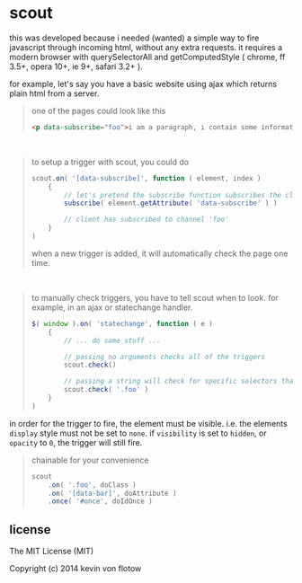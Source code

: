 scout
=====

this was developed because i needed (wanted) a simple way to fire javascript through incoming html, without any extra requests. it requires a modern browser with querySelectorAll and getComputedStyle ( chrome, ff 3.5+, opera 10+, ie 9+, safari 3.2+ ).

for example, let's say you have a basic website using ajax which returns plain html from a server.

> one of the pages could look like this
>
> ```html
> <p data-subscribe="foo">i am a paragraph, i contain some information.</p>
> ```

&nbsp;

> to setup a trigger with scout, you could do
>
> ```javascript
> scout.on( '[data-subscribe]', function ( element, index )
>     {
>         // let's pretend the subscribe function subscribes the client to a websocket channel
>         subscribe( element.getAttribute( 'data-subscribe' ) )
> 
>         // client has subscribed to channel 'foo'
>     }
> )
> ```
> 
> when a new trigger is added, it will automatically check the page one time.

&nbsp;

> to manually check triggers, you have to tell scout when to look. for example, in an ajax or statechange handler.
> ```javascript
> $( window ).on( 'statechange', function ( e )
>     {
>         // ... do some stuff ...
> 
>         // passing no arguments checks all of the triggers
>         scout.check()
> 
>         // passing a string will check for specific selectors that have already been defined
>         scout.check( '.foo' )
>     }
> )
> ```

in order for the trigger to fire, the element must be visible. i.e. the elements `display` style must not be set to `none`. if `visibility` is set to `hidden`, or `opacity` to `0`, the trigger will still fire.

> chainable for your convenience
> 
> ```javascript
> scout
>     .on( '.foo', doClass )
>     .on( '[data-bar]', doAttribute )
>     .once( '#once', doIdOnce )
> ```

license
----

The MIT License (MIT)

Copyright (c) 2014 kevin von flotow
